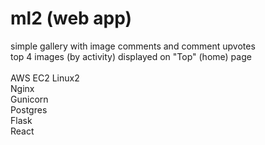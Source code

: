 # ml2 (web app)

simple gallery with image comments and comment upvotes\
top 4 images (by activity) displayed on "Top" (home) page\
\
AWS EC2 Linux2\
Nginx\
Gunicorn\
Postgres\
Flask\
React
